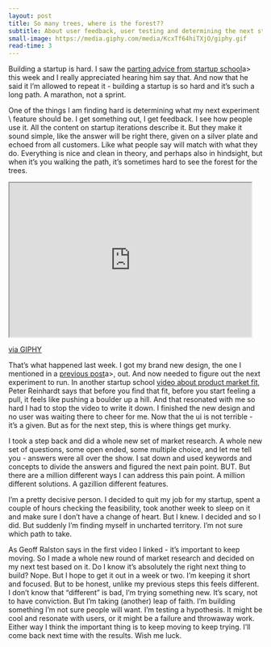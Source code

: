 ```yaml
---
layout: post
title: So many trees, where is the forest??
subtitle: About user feedback, user testing and determining the next step.
small-image: https://media.giphy.com/media/KcxTf64hiTXjO/giphy.gif
read-time: 3
---
```

Building a startup is hard. I saw the <a href="https://www.ycombinator.com/library/6u-startup-school-parting-advice" target="_blank">parting advice from startup school</a>a> this week and I really appreciated hearing him say that. And now that he said it I’m allowed to repeat it - building a startup is so hard and it’s such a long path. A marathon, not a sprint.

One of the things I am finding hard is determining what my next experiment \ feature should be. I get something out, I get feedback. I see how people use it. All the content on startup iterations describe it. But they make it sound simple, like the answer will be right there, given on a silver plate and echoed from all customers. Like what people say will match with what they do. Everything is nice and clean in theory, and perhaps also in hindsight, but when it’s you walking the path, it’s sometimes hard to see the forest for the trees.

<iframe src="https://giphy.com/embed/KcxTf64hiTXjO" width="480" height="305" class="post-image post-gif"  allowFullScreen></iframe><p><a href="https://giphy.com/gifs/cat-tank-KcxTf64hiTXjO">via GIPHY</a></p>

That’s what happened last week. I got my brand new design, the one I mentioned in a <a href="https://blog.parentscheduler.app/posts/2020/08/09/why/" target="_blank">previous post</a>a>, out. And now needed to figure out the next experiment to run. In another startup school <a href="https://www.ycombinator.com/library/6B-on-finding-product-market-fit-at-segment-yc-s11" target="_blank">video about product market fit</a>, Peter Reinhardt says that before you find that fit, before you start feeling a pull, it feels like pushing a boulder up a hill. And that resonated with me so hard I had to stop the video to write it down. I finished the new design and no user was waiting there to cheer for me. Now that the ui is not terrible - it’s a given. But as for the next step, this is where things get murky.

I took a step back and did a whole new set of market research. A whole new set of questions, some open ended, some multiple choice, and let me tell you - answers were all over the show. I sat down and used keywords and concepts to divide the answers and figured the next pain point. BUT. But there are a million different ways I can address this pain point. A million different solutions. A gazillion different features.

I’m a pretty decisive person. I decided to quit my job for my startup, spent a couple of hours checking the feasibility, took another week to sleep on it and make sure I don’t have a change of heart. But I knew. I decided and so I did. But suddenly I’m finding myself in uncharted territory. I’m not sure which path to take.

As Geoff Ralston says in the first video I linked - it’s important to keep moving. So I made a whole new round of market research and decided on my next test based on it. Do I know it’s absolutely the right next thing to build? Nope. But I hope to get it out in a week or two. I’m keeping it short and focused. But to be honest, unlike my previous steps this feels different. I don’t know that “different” is bad, I’m trying something new. It’s scary, not to have conviction. But I’m taking (another) leap of faith. I’m building something I’m not sure people will want. I’m testing a hypothesis. It might be cool and resonate with users, or it might be a failure and throwaway work. Either way I think the important thing is to keep moving to keep trying. I’ll come back next time with the results. Wish me luck.

